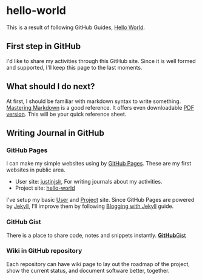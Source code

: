 # hello-world

This is a result of following GitHub Guides, [Hello World](https://guides.github.com/activities/hello-world/).

## First step in GitHub

I'd like to share my activities through this GitHub site.
Since it is well formed and supported, I'll keep this page to the last moments.

## What should I do next?

At first, I should be familiar with markdown syntax to write something.<br>
[Mastering Markdown](https://guides.github.com/features/mastering-markdown/) is a good reference.
It offers even downloadable [PDF version](https://guides.github.com/pdfs/markdown-cheatsheet-online.pdf).
This will be your quick reference sheet.

## Writing Journal in GitHub

### GitHub Pages

I can make my simple websites using by [GitHub Pages](https://pages.github.com/).
These are my first websites in public area.

- User site: [justinjslr](https://justinjslr.github.io/), For writing journals about my activities.
- Project site: [hello-world](https://justinjslr.github.io/hello-world/)

I've setup my basic [User](https://justinjslr.github.io/) and [Project](https://justinjslr.github.io/hello-world/) site.
Since GitHub Pages are powered by [Jekyll](https://jekyllrb.com/docs/quickstart/), I'll improve them by following [Blogging with Jekyll](https://help.github.com/articles/using-jekyll-with-pages) guide.

### GitHub Gist

There is a place to share code, notes and snippets instantly. [**GitHub**Gist](https://gist.github.com/)

### Wiki in GitHub repository

Each repository can have wiki page to lay out the roadmap of the project, show the current status, and document software better, together.
